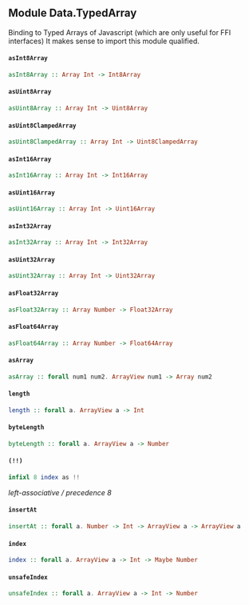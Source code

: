 ## Module Data.TypedArray

Binding to Typed Arrays of Javascript (which are only useful for FFI interfaces)
It makes sense to import this module qualified.

#### `asInt8Array`

``` purescript
asInt8Array :: Array Int -> Int8Array
```

#### `asUint8Array`

``` purescript
asUint8Array :: Array Int -> Uint8Array
```

#### `asUint8ClampedArray`

``` purescript
asUint8ClampedArray :: Array Int -> Uint8ClampedArray
```

#### `asInt16Array`

``` purescript
asInt16Array :: Array Int -> Int16Array
```

#### `asUint16Array`

``` purescript
asUint16Array :: Array Int -> Uint16Array
```

#### `asInt32Array`

``` purescript
asInt32Array :: Array Int -> Int32Array
```

#### `asUint32Array`

``` purescript
asUint32Array :: Array Int -> Uint32Array
```

#### `asFloat32Array`

``` purescript
asFloat32Array :: Array Number -> Float32Array
```

#### `asFloat64Array`

``` purescript
asFloat64Array :: Array Number -> Float64Array
```

#### `asArray`

``` purescript
asArray :: forall num1 num2. ArrayView num1 -> Array num2
```

#### `length`

``` purescript
length :: forall a. ArrayView a -> Int
```

#### `byteLength`

``` purescript
byteLength :: forall a. ArrayView a -> Number
```

#### `(!!)`

``` purescript
infixl 8 index as !!
```

_left-associative / precedence 8_

#### `insertAt`

``` purescript
insertAt :: forall a. Number -> Int -> ArrayView a -> ArrayView a
```

#### `index`

``` purescript
index :: forall a. ArrayView a -> Int -> Maybe Number
```

#### `unsafeIndex`

``` purescript
unsafeIndex :: forall a. ArrayView a -> Int -> Number
```


